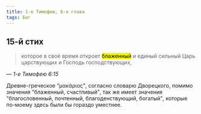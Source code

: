 ```yaml
---
title: 1-е Тимофею, 6-я глава
tags: Бог
---
```


## 15-й стих

> которое в своё время откроет <mark>блаженный</mark> и единый сильный Царь царствующих и Господь господствующих,

— <cite>1-е&nbsp;Тимофею&nbsp;6:15</cite>

Древне-греческое <q>μακάριος</q>, согласно словарю Дворецкого, помимо значения <q>блаженный, счастливый</q>, так же имеет
значения <q>благословенный, почтенный, благоденствующий, богатый</q>, которые по-моему здесь были бы гораздо уместнее.
